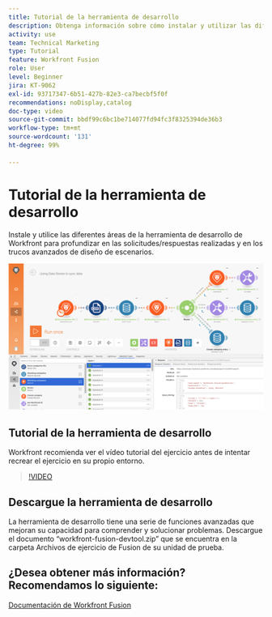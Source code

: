 ```yaml
---
title: Tutorial de la herramienta de desarrollo
description: Obtenga información sobre cómo instalar y utilizar las diferentes áreas en  [!DNL Adobe Workfront Fusion Dev Tool]  para profundizar en los trucos de diseño de escenarios avanzados.
activity: use
team: Technical Marketing
type: Tutorial
feature: Workfront Fusion
role: User
level: Beginner
jira: KT-9062
exl-id: 93717347-6b51-427b-82e3-ca7becbf5f0f
recommendations: noDisplay,catalog
doc-type: video
source-git-commit: bbdf99c6bc1be714077fd94fc3f8325394de36b3
workflow-type: tm+mt
source-wordcount: '131'
ht-degree: 99%

---
```


# Tutorial de la herramienta de desarrollo

Instale y utilice las diferentes áreas de la herramienta de desarrollo de Workfront para profundizar en las solicitudes/respuestas realizadas y en los trucos avanzados de diseño de escenarios.

![Una imagen del escenario de Fusion y la herramienta de desarrollo](assets/troubleshooting-and-error-handling-1.png)

## Tutorial de la herramienta de desarrollo

Workfront recomienda ver el vídeo tutorial del ejercicio antes de intentar recrear el ejercicio en su propio entorno.

>[!VIDEO](https://video.tv.adobe.com/v/3418123/?quality=12&learn=on&enablevpops=1&captions=spa)


## Descargue la herramienta de desarrollo

La herramienta de desarrollo tiene una serie de funciones avanzadas que mejoran su capacidad para comprender y solucionar problemas. Descargue el documento “workfront-fusion-devtool.zip” que se encuentra en la carpeta Archivos de ejercicio de Fusion de su unidad de prueba.



## ¿Desea obtener más información? Recomendamos lo siguiente:

[Documentación de Workfront Fusion](https://experienceleague.adobe.com/es/docs/workfront-fusion/using/get-started-with-fusion/understand-workfront-fusion/workfront-fusion-overview)

